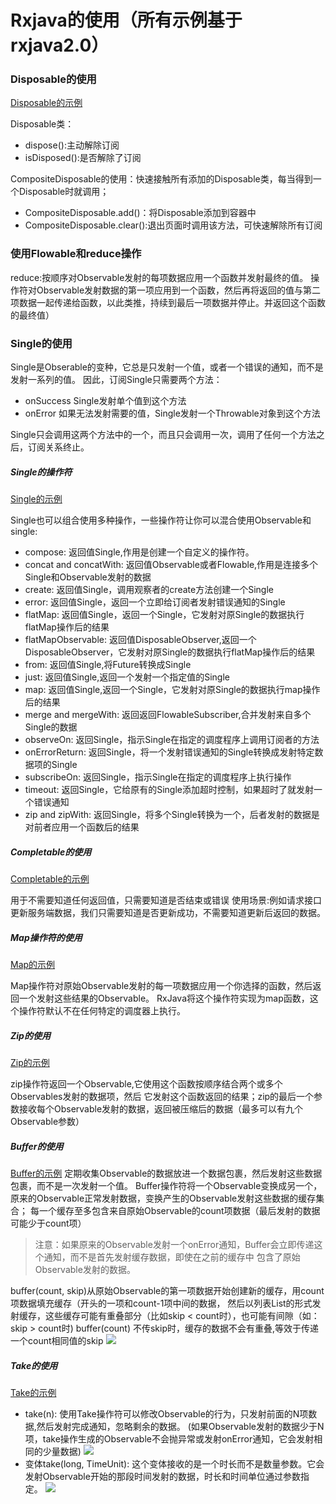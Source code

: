 # Rxjava的使用（所有示例基于rxjava2.0）

### Disposable的使用
[Disposable的示例](https://github.com/lxhAndSmh/MvpDemo/blob/todo-mvp-retrofit-rxjava/app/src/main/java/com/liu/mvpdemo/activity/operators/DisposableExampleActivity.java)

Disposable类：
- dispose():主动解除订阅
- isDisposed():是否解除了订阅

CompositeDisposable的使用：快速接触所有添加的Disposable类，每当得到一个Disposable时就调用；
- CompositeDisposable.add()：将Disposable添加到容器中
- CompositeDisposable.clear():退出页面时调用该方法，可快速解除所有订阅
### 使用Flowable和reduce操作
reduce:按顺序对Observable发射的每项数据应用一个函数并发射最终的值。
操作符对Observable发射数据的第一项应用到一个函数，然后再将返回的值与第二项数据一起传递给函数，以此类推，持续到最后一项数据并停止。并返回这个函数的最终值）

### Single的使用
Single是Obserable的变种，它总是只发射一个值，或者一个错误的通知，而不是发射一系列的值。
因此，订阅Single只需要两个方法：
 - onSuccess Single发射单个值到这个方法
 - onError 如果无法发射需要的值，Single发射一个Throwable对象到这个方法

Single只会调用这两个方法中的一个，而且只会调用一次，调用了任何一个方法之后，订阅关系终止。
##### Single的操作符
[Single的示例](https://github.com/lxhAndSmh/MvpDemo/blob/todo-mvp-retrofit-rxjava/app/src/main/java/com/liu/mvpdemo/activity/operators/SingleObserverActivity.java)

Single也可以组合使用多种操作，一些操作符让你可以混合使用Observable和single:
- compose: 返回值Single,作用是创建一个自定义的操作符。
- concat and concatWith: 返回值Observable或者Flowable,作用是连接多个Single和Observable发射的数据
- create: 返回值Single，调用观察者的create方法创建一个Single
- error: 返回值Single，返回一个立即给订阅者发射错误通知的Single
- flatMap: 返回值Single，返回一个Single，它发射对原Single的数据执行flatMap操作后的结果
- flatMapObservable: 返回值DisposableObserver,返回一个DisposableObserver，它发射对原Single的数据执行flatMap操作后的结果
- from: 返回值Single,将Future转换成Single
- just: 返回值Single,返回一个发射一个指定值的Single
- map: 返回值Single,返回一个Single，它发射对原Single的数据执行map操作后的结果
- merge and mergeWith: 返回返回FlowableSubscriber,合并发射来自多个Single的数据
- observeOn: 返回Single，指示Single在指定的调度程序上调用订阅者的方法
- onErrorReturn: 返回Single，将一个发射错误通知的Single转换成发射特定数据项的Single
- subscribeOn: 返回Single，指示Single在指定的调度程序上执行操作
- timeout: 返回Single，它给原有的Single添加超时控制，如果超时了就发射一个错误通知
- zip and zipWith: 返回Single，将多个Single转换为一个，后者发射的数据是对前者应用一个函数后的结果

##### Completable的使用
[Completable的示例](https://github.com/lxhAndSmh/MvpDemo/blob/todo-mvp-retrofit-rxjava/app/src/main/java/com/liu/mvpdemo/activity/operators/CompletableObserverExampleActivity.java)

用于不需要知道任何返回值，只需要知道是否结束或错误
使用场景:例如请求接口更新服务端数据，我们只需要知道是否更新成功，不需要知道更新后返回的数据。

##### Map操作符的使用
[Map的示例](https://github.com/lxhAndSmh/MvpDemo/blob/todo-mvp-retrofit-rxjava/app/src/main/java/com/liu/mvpdemo/activity/operators/MapExampleActivity.java)

Map操作符对原始Observable发射的每一项数据应用一个你选择的函数，然后返回一个发射这些结果的Observable。
RxJava将这个操作符实现为map函数，这个操作符默认不在任何特定的调度器上执行。

##### Zip的使用
[Zip的示例](https://github.com/lxhAndSmh/MvpDemo/blob/todo-mvp-retrofit-rxjava/app/src/main/java/com/liu/mvpdemo/activity/operators/ZipExampleActivity.java)

zip操作符返回一个Observable,它使用这个函数按顺序结合两个或多个Observables发射的数据项，然后
它发射这个函数返回的结果；zip的最后一个参数接收每个Observable发射的数据，返回被压缩后的数据（最多可以有九个Observable参数）

##### Buffer的使用
[Buffer的示例](https://github.com/lxhAndSmh/MvpDemo/blob/todo-mvp-retrofit-rxjava/app/src/main/java/com/liu/mvpdemo/activity/operators/BufferExampleActivity.java)
定期收集Observable的数据放进一个数据包裹，然后发射这些数据包裹，而不是一次发射一个值。
Buffer操作符将一个Observable变换成另一个，原来的Observable正常发射数据，变换产生的Observable发射这些数据的缓存集合；
每一个缓存至多包含来自原始Observable的count项数据（最后发射的数据可能少于count项）

 > 注意：如果原来的Observable发射一个onError通知，Buffer会立即传递这个通知，而不是首先发射缓存数据，即使在之前的缓存中
 > 包含了原始Observable发射的数据。

buffer(count, skip)从原始Observable的第一项数据开始创建新的缓存，用count项数据填充缓存（开头的一项和count-1项中间的数据，
然后以列表List的形式发射缓存，这些缓存可能有重叠部分（比如skip < count时），也可能有间隙（如：skip > count时)
buffer(count) 不传skip时，缓存的数据不会有重叠,等效于传递一个count相同值的skip
![](https://mcxiaoke.gitbooks.io/rxdocs/content/images/operators/buffer4.png)

##### Take的使用
[Take的示例](https://github.com/lxhAndSmh/MvpDemo/blob/todo-mvp-retrofit-rxjava/app/src/main/java/com/liu/mvpdemo/activity/operators/TakeExampleActivity.java)

- take(n): 使用Take操作符可以修改Observable的行为，只发射前面的N项数据,然后发射完成通知，忽略剩余的数据。
(如果Observable发射的数据少于N项，take操作生成的Observable不会抛异常或发射onError通知，它会发射相同的少量数据)
![](https://mcxiaoke.gitbooks.io/rxdocs/content/images/operators/take.png)
- 变体take(long, TimeUnit): 这个变体接收的是一个时长而不是数量参数。它会发射Observable开始的那段时间发射的数据，时长和时间单位通过参数指定。
![](https://mcxiaoke.gitbooks.io/rxdocs/content/images/operators/take.t.png)